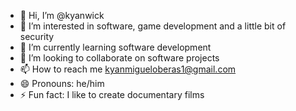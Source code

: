 - 👋 Hi, I’m @kyanwick
- 👀 I’m interested in software, game development and a little bit of security
- 🌱 I’m currently learning software development
- 💞️ I’m looking to collaborate on software projects
- 📫 How to reach me kyanmigueloberas1@gmail.com
- 😄 Pronouns: he/him
- ⚡ Fun fact: I like to create documentary films

<!---
kyanwick/kyanwick is a ✨ special ✨ repository because its `README.md` (this file) appears on your GitHub profile.
You can click the Preview link to take a look at your changes.
--->
